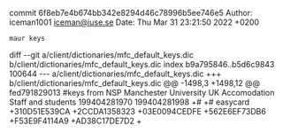 commit 6f8eb7e4b674bb342e8294d46c78996b5ee746e5
Author: iceman1001 <iceman@iuse.se>
Date:   Thu Mar 31 23:21:50 2022 +0200

    maur keys

diff --git a/client/dictionaries/mfc_default_keys.dic b/client/dictionaries/mfc_default_keys.dic
index b9a795846..b5d6c9843 100644
--- a/client/dictionaries/mfc_default_keys.dic
+++ b/client/dictionaries/mfc_default_keys.dic
@@ -1498,3 +1498,12 @@ fed791829013
 #keys from NSP Manchester University UK Accomodation Staff and students 
 199404281970
 199404281998
+#
+# easycard
+310D51E539CA
+2CCDA1358323
+03E0094CEDFE
+562E6EF73DB6
+F53E9F4114A9
+AD38C17DE7D2
+

